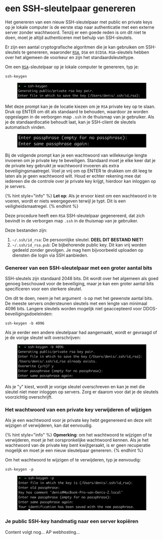 # een SSH-sleutelpaar genereren

Het genereren van een nieuw SSH-sleutelpaar met public en private keys op je lokale computer is de eerste stap naar authenticatie met een externe server zonder wachtwoord. Tenzij er een goede reden is om dit niet te doen, moet je altijd authenticeren met behulp van SSH-sleutels.

Er zijn een aantal cryptografische algoritmen die je kan gebruiken om SSH-sleutels te genereren, waaronder [`RSA`](../wat-is-cryptografie/rsa-encryptie/), `DSA` en `ECDSA`. `RSA`-sleutels hebben over het algemeen de voorkeur en zijn het standaardsleuteltype.

Om een [`RSA`](../wat-is-cryptografie/rsa-encryptie/)-sleutelpaar op je lokale computer te genereren, typ je:

```
ssh-keygen
```

<figure><img src="../../.gitbook/assets/image (6).png" alt=""><figcaption></figcaption></figure>

Met deze prompt kan je de locatie kiezen om je `RSA` private key op te slaan. Druk op ENTER om dit als standaard te behouden, waardoor ze worden opgeslagen in de verborgen map `.ssh` in de thuismap van je gebruiker. Als je de standaardlocatie behoudt laat, kan je SSH-client de sleutels automatisch vinden.

<figure><img src="../../.gitbook/assets/image (8).png" alt=""><figcaption></figcaption></figure>

Bij de volgende prompt kan je een wachtwoord van willekeurige lengte invoeren om je private key te beveiligen. Standaard moet je elke keer dat je de private key gebruikt je wachtwoord invoeren als extra beveiligingsmaatregel. Voel je vrij om op ENTER te drukken om dit leeg te laten als je geen wachtwoord wilt. Houd er echter rekening mee dat iedereen die de controle over je private key krijgt, hierdoor kan inloggen op je servers.

{% hint style="info" %}
**Let op**: Als je ervoor kiest om een wachtwoord in te voeren, wordt er niets weergegeven terwijl je typt. Dit is een veiligheidsmaatregel.
{% endhint %}

Deze procedure heeft een `RSA` SSH-sleutelpaar gegenereerd, dat zich bevindt in de verborgen map `.ssh` in de thuismap van je gebruiker.&#x20;

Deze bestanden zijn:

1. `~/.ssh/id_rsa`: De persoonlijke sleutel. **DEEL DIT BESTAND NIET!**&#x20;
2. `~/.ssh/id_rsa.pub`: De bijbehorende public key. Dit kan vrij worden gedeeld zonder gevolgen. Je mag hem bijvoorbeeld uploaden op diensten die login via SSH aanbieden.

### Genereer van een SSH-sleutelpaar met een groter aantal bits&#x20;

SSH-sleutels zijn standaard 2048 bits. Dit wordt over het algemeen als goed genoeg beschouwd voor de beveiliging, maar je kan een groter aantal bits specificeren voor een sterkere sleutel.

Om dit te doen, neem je het argument `-b` op met het gewenste aantal bits. De meeste servers ondersteunen sleutels met een lengte van minimaal 4096 bits. Langere sleutels worden mogelijk niet geaccepteerd voor DDOS-beveiligingsdoeleinden:

```
ssh-keygen -b 4096
```

Als je eerder een andere sleutelpaar had aangemaakt, wordt er gevraagd of je de vorige sleutel wilt overschrijven:

<figure><img src="../../.gitbook/assets/image (5) (2).png" alt=""><figcaption></figcaption></figure>

Als je "`y`" kiest, wordt je vorige sleutel overschreven en kan je met die sleutel niet meer inloggen op servers. Zorg er daarom voor dat je de sleutels voorzichtig overschrijft.

### Het wachtwoord van een private key verwijderen of wijzigen

Als je een wachtwoord voor je private key hebt gegenereerd en deze wilt wijzigen of verwijderen, kan dat eenvoudig.

{% hint style="info" %}
**Opmerking**: om het wachtwoord te wijzigen of te verwijderen, moet je het oorspronkelijke wachtwoord kennen. Als je het wachtwoord van de private key bent kwijtgeraakt, is er geen recuperatie mogelijk en moet je een nieuw sleutelpaar genereren.
{% endhint %}

Om het wachtwoord te wijzigen of te verwijderen, typ je eenvoudig:

```
ssh-keygen -p
```

<figure><img src="../../.gitbook/assets/image (4).png" alt=""><figcaption></figcaption></figure>

### Je public SSH-key handmatig naar een server kopiëren

Content volgt nog... AP webhosting...
